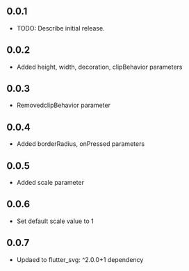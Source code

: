 ## 0.0.1

* TODO: Describe initial release.

## 0.0.2

* Added height, width, decoration, clipBehavior parameters

## 0.0.3

* RemovedclipBehavior parameter

## 0.0.4

* Added borderRadius, onPressed parameters

## 0.0.5

* Added scale parameter

## 0.0.6

* Set default scale value to 1

## 0.0.7

* Updaed to flutter_svg: ^2.0.0+1 dependency